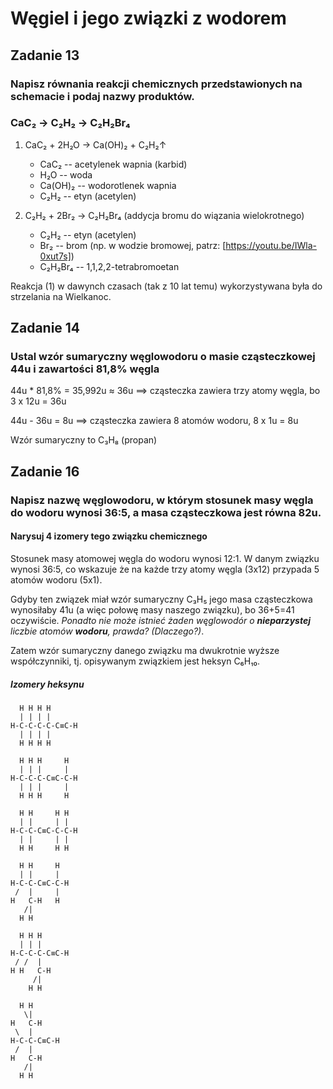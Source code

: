 # Węgiel i jego związki z wodorem

## Zadanie 13
### Napisz równania reakcji chemicznych przedstawionych na schemacie i podaj nazwy produktów.

### CaC₂ → C₂H₂ → C₂H₂Br₄

1. CaC₂ + 2H₂O → Ca(OH)₂ + C₂H₂↑
   * CaC₂ -- acetylenek wapnia (karbid)
   * H₂O -- woda
   * Ca(OH)₂ -- wodorotlenek wapnia
   * C₂H₂ -- etyn (acetylen)

2. C₂H₂ + 2Br₂ → C₂H₂Br₄ (addycja bromu do wiązania wielokrotnego)
   * C₂H₂ -- etyn (acetylen)
   * Br₂ -- brom (np. w wodzie bromowej, patrz: [https://youtu.be/IWla-0xut7s])
   * C₂H₂Br₄ -- 1,1,2,2-tetrabromoetan
   
Reakcja (1) w dawynch czasach (tak z 10 lat temu) wykorzystywana była do strzelania na Wielkanoc.

## Zadanie 14
### Ustal wzór sumaryczny węglowodoru o masie cząsteczkowej 44u i zawartości 81,8% węgla

44u * 81,8% = 35,992u ≈ 36u  ==> cząsteczka zawiera trzy atomy węgla, bo 3 x 12u = 36u

44u - 36u = 8u ==> cząsteczka zawiera 8 atomów wodoru, 8 x 1u = 8u

Wzór sumaryczny to C₃H₈ (propan)


## Zadanie 16
### Napisz nazwę węglowodoru, w którym stosunek masy węgla do wodoru wynosi 36:5, a masa cząsteczkowa jest równa 82u.
#### Narysuj 4 izomery tego związku chemicznego

Stosunek masy atomowej węgla do wodoru wynosi 12:1. W danym związku wynosi 36:5,
co wskazuje że na każde trzy atomy węgla (3x12) przypada 5 atomów wodoru (5x1).

Gdyby ten związek miał wzór sumaryczny C₃H₅ jego masa cząsteczkowa wynosiłaby 41u
(a więc połowę masy naszego związku), bo 36+5=41 oczywiście. _Ponadto nie może istnieć żaden węglowodór o **nieparzystej** liczbie atomów **wodoru**, prawda? (Dlaczego?)_.

Zatem wzór sumaryczny danego związku ma dwukrotnie wyższe współczynniki, tj.
opisywanym związkiem jest heksyn C₆H₁₀.

##### Izomery heksynu

```
  H H H H
  | | | |
H-C-C-C-C-C≡C-H
  | | | |
  H H H H
```

```
  H H H     H
  | | |     |
H-C-C-C-C≡C-C-H
  | | |     |
  H H H     H
```

```
  H H     H H
  | |     | |
H-C-C-C≡C-C-C-H
  | |     | |
  H H     H H
```

```
  H H     H
  | |     |
H-C-C-C≡C-C-H
 /  |     |
H   C-H   H
   /|
  H H
```

```
  H H H
  | | |
H-C-C-C-C≡C-H
 / /  |
H H   C-H
     /|
    H H
```

``` 
  H H
   \|
H   C-H
 \  |
H-C-C-C≡C-H
 /  |
H   C-H
   /|
  H H
```
